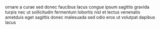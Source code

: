 ornare a curae sed donec faucibus lacus congue ipsum sagittis gravida turpis nec
ut sollicitudin fermentum lobortis nisl et lectus venenatis ametduis eget
sagittis donec malesuada sed odio eros ut volutpat dapibus lacus
